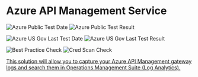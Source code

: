 # Azure API Management Service

![Azure Public Test Date](https://azurequickstartsservice.blob.core.windows.net/badges/201-api-management-logs-oms-integration/PublicLastTestDate.svg)
![Azure Public Test Result](https://azurequickstartsservice.blob.core.windows.net/badges/201-api-management-logs-oms-integration/PublicDeployment.svg)

![Azure US Gov Last Test Date](https://azurequickstartsservice.blob.core.windows.net/badges/201-api-management-logs-oms-integration/FairfaxLastTestDate.svg)
![Azure US Gov Last Test Result](https://azurequickstartsservice.blob.core.windows.net/badges/201-api-management-logs-oms-integration/FairfaxDeployment.svg)

![Best Practice Check](https://azurequickstartsservice.blob.core.windows.net/badges/201-api-management-logs-oms-integration/BestPracticeResult.svg)
![Cred Scan Check](https://azurequickstartsservice.blob.core.windows.net/badges/201-api-management-logs-oms-integration/CredScanResult.svg)

<a href="https://portal.azure.com/#create/Microsoft.Template/uri/https%3A%2F%2Fraw.githubusercontent.com%2Fazure%2Fazure-quickstart-templates%2Fmaster%2F201-api-management-logs-oms-integration%2Fazuredeploy.json" target="_blank">

This solution will allow you to capture your Azure API Management gateway logs
and search them in Operations Management Suite (Log Analytics).

